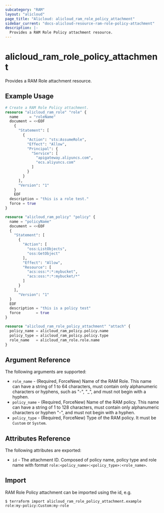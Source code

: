 ```yaml
---
subcategory: "RAM"
layout: "alicloud"
page_title: "Alicloud: alicloud_ram_role_policy_attachment"
sidebar_current: "docs-alicloud-resource-ram-role-policy-attachment"
description: |-
  Provides a RAM Role Policy attachment resource.
---
```


# alicloud\_ram\_role\_policy\_attachment

Provides a RAM Role attachment resource.

## Example Usage

```terraform
# Create a RAM Role Policy attachment.
resource "alicloud_ram_role" "role" {
  name     = "roleName"
  document = <<EOF
    {
      "Statement": [
        {
          "Action": "sts:AssumeRole",
          "Effect": "Allow",
          "Principal": {
            "Service": [
              "apigateway.aliyuncs.com", 
              "ecs.aliyuncs.com"
            ]
          }
        }
      ],
      "Version": "1"
    }
    EOF
  description = "this is a role test."
  force = true
}

resource "alicloud_ram_policy" "policy" {
  name = "policyName"
  document = <<EOF
  {
    "Statement": [
      {
        "Action": [
          "oss:ListObjects",
          "oss:GetObject"
        ],
        "Effect": "Allow",
        "Resource": [
          "acs:oss:*:*:mybucket",
          "acs:oss:*:*:mybucket/*"
        ]
      }
    ],
      "Version": "1"
  }
  EOF
  description = "this is a policy test"
  force       = true
}

resource "alicloud_ram_role_policy_attachment" "attach" {
  policy_name = alicloud_ram_policy.policy.name
  policy_type = alicloud_ram_policy.policy.type
  role_name   = alicloud_ram_role.role.name
}
```

## Argument Reference

The following arguments are supported:

* `role_name` - (Required, ForceNew) Name of the RAM Role. This name can have a string of 1 to 64 characters, must contain only alphanumeric characters or hyphens, such as "-", "_", and must not begin with a hyphen.
* `policy_name` - (Required, ForceNew) Name of the RAM policy. This name can have a string of 1 to 128 characters, must contain only alphanumeric characters or hyphen "-", and must not begin with a hyphen.
* `policy_type` - (Required, ForceNew) Type of the RAM policy. It must be `Custom` or `System`.

## Attributes Reference

The following attributes are exported:

* `id` - The attachment ID. Composed of policy name, policy type and role name with format `role:<policy_name>:<policy_type>:<role_name>`.

## Import

RAM Role Policy attachment can be imported using the id, e.g.

```
$ terraform import alicloud_ram_role_policy_attachment.example role:my-policy:Custom:my-role
```
